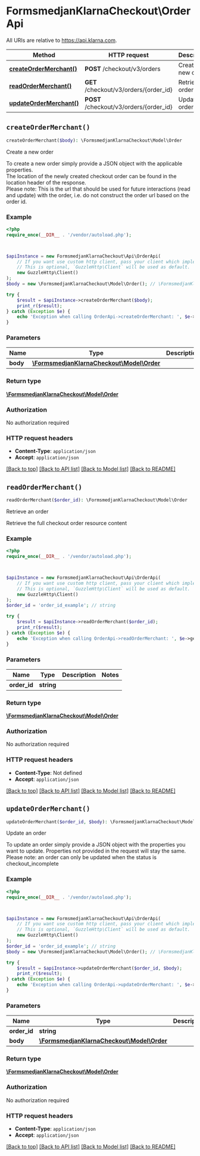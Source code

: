 # FormsmedjanKlarnaCheckout\OrderApi

All URIs are relative to https://api.klarna.com.

Method | HTTP request | Description
------------- | ------------- | -------------
[**createOrderMerchant()**](OrderApi.md#createOrderMerchant) | **POST** /checkout/v3/orders | Create a new order
[**readOrderMerchant()**](OrderApi.md#readOrderMerchant) | **GET** /checkout/v3/orders/{order_id} | Retrieve an order
[**updateOrderMerchant()**](OrderApi.md#updateOrderMerchant) | **POST** /checkout/v3/orders/{order_id} | Update an order


## `createOrderMerchant()`

```php
createOrderMerchant($body): \FormsmedjanKlarnaCheckout\Model\Order
```

Create a new order

To create a new order simply provide a JSON object with the applicable properties.<br>The location of the newly created checkout order can be found in the location header of the response.<br>Please note: This is the url that should be used for future interactions (read and update) with the order, i.e. do not construct the order url based on the order id.

### Example

```php
<?php
require_once(__DIR__ . '/vendor/autoload.php');



$apiInstance = new FormsmedjanKlarnaCheckout\Api\OrderApi(
    // If you want use custom http client, pass your client which implements `GuzzleHttp\ClientInterface`.
    // This is optional, `GuzzleHttp\Client` will be used as default.
    new GuzzleHttp\Client()
);
$body = new \FormsmedjanKlarnaCheckout\Model\Order(); // \FormsmedjanKlarnaCheckout\Model\Order

try {
    $result = $apiInstance->createOrderMerchant($body);
    print_r($result);
} catch (Exception $e) {
    echo 'Exception when calling OrderApi->createOrderMerchant: ', $e->getMessage(), PHP_EOL;
}
```

### Parameters

Name | Type | Description  | Notes
------------- | ------------- | ------------- | -------------
 **body** | [**\FormsmedjanKlarnaCheckout\Model\Order**](../Model/Order.md)|  | [optional]

### Return type

[**\FormsmedjanKlarnaCheckout\Model\Order**](../Model/Order.md)

### Authorization

No authorization required

### HTTP request headers

- **Content-Type**: `application/json`
- **Accept**: `application/json`

[[Back to top]](#) [[Back to API list]](../../README.md#endpoints)
[[Back to Model list]](../../README.md#models)
[[Back to README]](../../README.md)

## `readOrderMerchant()`

```php
readOrderMerchant($order_id): \FormsmedjanKlarnaCheckout\Model\Order
```

Retrieve an order

Retrieve the full checkout order resource content

### Example

```php
<?php
require_once(__DIR__ . '/vendor/autoload.php');



$apiInstance = new FormsmedjanKlarnaCheckout\Api\OrderApi(
    // If you want use custom http client, pass your client which implements `GuzzleHttp\ClientInterface`.
    // This is optional, `GuzzleHttp\Client` will be used as default.
    new GuzzleHttp\Client()
);
$order_id = 'order_id_example'; // string

try {
    $result = $apiInstance->readOrderMerchant($order_id);
    print_r($result);
} catch (Exception $e) {
    echo 'Exception when calling OrderApi->readOrderMerchant: ', $e->getMessage(), PHP_EOL;
}
```

### Parameters

Name | Type | Description  | Notes
------------- | ------------- | ------------- | -------------
 **order_id** | **string**|  |

### Return type

[**\FormsmedjanKlarnaCheckout\Model\Order**](../Model/Order.md)

### Authorization

No authorization required

### HTTP request headers

- **Content-Type**: Not defined
- **Accept**: `application/json`

[[Back to top]](#) [[Back to API list]](../../README.md#endpoints)
[[Back to Model list]](../../README.md#models)
[[Back to README]](../../README.md)

## `updateOrderMerchant()`

```php
updateOrderMerchant($order_id, $body): \FormsmedjanKlarnaCheckout\Model\Order
```

Update an order

To update an order simply provide a JSON object with the properties you want to update. Properties not provided in the request will stay the same.<br>Please note: an order can only be updated when the status is checkout_incomplete

### Example

```php
<?php
require_once(__DIR__ . '/vendor/autoload.php');



$apiInstance = new FormsmedjanKlarnaCheckout\Api\OrderApi(
    // If you want use custom http client, pass your client which implements `GuzzleHttp\ClientInterface`.
    // This is optional, `GuzzleHttp\Client` will be used as default.
    new GuzzleHttp\Client()
);
$order_id = 'order_id_example'; // string
$body = new \FormsmedjanKlarnaCheckout\Model\Order(); // \FormsmedjanKlarnaCheckout\Model\Order

try {
    $result = $apiInstance->updateOrderMerchant($order_id, $body);
    print_r($result);
} catch (Exception $e) {
    echo 'Exception when calling OrderApi->updateOrderMerchant: ', $e->getMessage(), PHP_EOL;
}
```

### Parameters

Name | Type | Description  | Notes
------------- | ------------- | ------------- | -------------
 **order_id** | **string**|  |
 **body** | [**\FormsmedjanKlarnaCheckout\Model\Order**](../Model/Order.md)|  | [optional]

### Return type

[**\FormsmedjanKlarnaCheckout\Model\Order**](../Model/Order.md)

### Authorization

No authorization required

### HTTP request headers

- **Content-Type**: `application/json`
- **Accept**: `application/json`

[[Back to top]](#) [[Back to API list]](../../README.md#endpoints)
[[Back to Model list]](../../README.md#models)
[[Back to README]](../../README.md)
